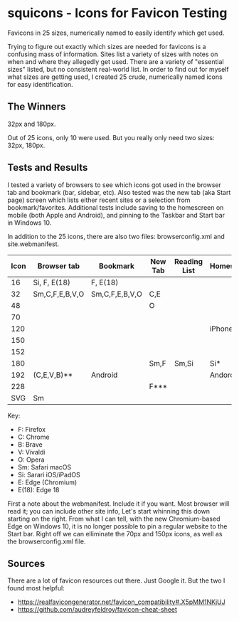 # squicons - Icons for Favicon Testing

Favicons in 25 sizes, numerically named to easily identify which get used.

Trying to figure out exactly which sizes are needed for favicons is a confusing mass of information. Sites list a variety of sizes with notes on when and where they allegedly get used. There are a variety of "essential sizes" listed, but no consistent real-world list. In order to find out for myself what sizes are getting used, I created 25 crude, numerically named icons for easy identification. 

## The Winners

32px and 180px.

Out of 25 icons, only 10 were used. But you really only need two sizes: 32px, 180px.

## Tests and Results

I tested a variety of browsers to see which icons got used in the browser tab and bookmark (bar, sidebar, etc). Also tested was the new tab (aka Start page) screen which lists either recent sites or a selection from bookmark/favorites. Additional tests include saving to the homescreen on mobile (both Apple and Android), and pinning to the Taskbar and Start bar in Windows 10.

In addition to the 25 icons, there are also two files: browserconfig.xml and site.webmanifest.

| Icon | Browser tab | Bookmark | New Tab | Reading List | Homescreen | TaskBar (Win10) | Startbar (Win10) |
|------|-------------|----------|---------|--------------|------------| ------- | -------- |
|  16  | Si, F, E(18)| F, E(18) |         |              |            ||
|  32  | Sm,C,F,E,B,V,O|Sm,C,F,E,B,V,O| C,E | ||E(18)||
|  48  |             |          | O       | ||||
|  70  |||||||Small|
|  120 |||||iPhone|E||
|  150 |||||||Large|
|  152 ||||||iPad||
|  180 |||Sm,F|Sm,Si| Si*||
|  192 |(C,E,V,B)**| Android | || Andoroid | E | |
|  228 |||F***||||
|  SVG |Sm ||||||

Key:

- F: Firefox
- C: Chrome
- B: Brave
- V: Vivaldi
- O: Opera
- Sm: Safari macOS
- Si: Sarari iOS/iPadOS
- E: Edge (Chromium)
- E(18): Edge 18

First a note about the webmanifest. Include it if you want. Most browser will read it; you can include other site info, <!--***does android use it for home screen??**-->
Let's start whinning this down starting on the right. From what I can tell, with the new Chromium-based Edge on Windows 10, it is no longer possible to pin a regular website to the Start bar. Right off we can elliminate the 70px and 150px icons, as well as the browserconfig.xml file. 

## Sources

There are a lot of favicon resources out there. Just Google it. But the two I found most helpful:

- https://realfavicongenerator.net/favicon_compatibility#.X5pMM1NKjUJ
- https://github.com/audreyfeldroy/favicon-cheat-sheet
